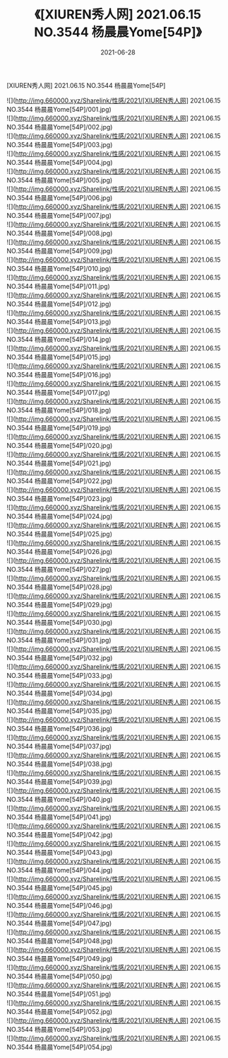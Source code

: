﻿---
layout: post
title:  《[XIUREN秀人网] 2021.06.15 NO.3544 杨晨晨Yome[54P]》
date:   2021-06-28
img: http://img.660000.xyz/Sharelink/性感/2021/[XIUREN秀人网] 2021.06.15 NO.3544 杨晨晨Yome[54P]/000.jpg
categories: [美女, 清纯, 唯美]
---

[XIUREN秀人网] 2021.06.15 NO.3544 杨晨晨Yome[54P]

  ![](http://img.660000.xyz/Sharelink/性感/2021/[XIUREN秀人网] 2021.06.15 NO.3544 杨晨晨Yome[54P]/001.jpg) <br> ![](http://img.660000.xyz/Sharelink/性感/2021/[XIUREN秀人网] 2021.06.15 NO.3544 杨晨晨Yome[54P]/002.jpg) <br> ![](http://img.660000.xyz/Sharelink/性感/2021/[XIUREN秀人网] 2021.06.15 NO.3544 杨晨晨Yome[54P]/003.jpg) <br> ![](http://img.660000.xyz/Sharelink/性感/2021/[XIUREN秀人网] 2021.06.15 NO.3544 杨晨晨Yome[54P]/004.jpg) <br> ![](http://img.660000.xyz/Sharelink/性感/2021/[XIUREN秀人网] 2021.06.15 NO.3544 杨晨晨Yome[54P]/005.jpg) <br> ![](http://img.660000.xyz/Sharelink/性感/2021/[XIUREN秀人网] 2021.06.15 NO.3544 杨晨晨Yome[54P]/006.jpg) <br> ![](http://img.660000.xyz/Sharelink/性感/2021/[XIUREN秀人网] 2021.06.15 NO.3544 杨晨晨Yome[54P]/007.jpg) <br> ![](http://img.660000.xyz/Sharelink/性感/2021/[XIUREN秀人网] 2021.06.15 NO.3544 杨晨晨Yome[54P]/008.jpg) <br> ![](http://img.660000.xyz/Sharelink/性感/2021/[XIUREN秀人网] 2021.06.15 NO.3544 杨晨晨Yome[54P]/009.jpg) <br> ![](http://img.660000.xyz/Sharelink/性感/2021/[XIUREN秀人网] 2021.06.15 NO.3544 杨晨晨Yome[54P]/010.jpg) <br> ![](http://img.660000.xyz/Sharelink/性感/2021/[XIUREN秀人网] 2021.06.15 NO.3544 杨晨晨Yome[54P]/011.jpg) <br> ![](http://img.660000.xyz/Sharelink/性感/2021/[XIUREN秀人网] 2021.06.15 NO.3544 杨晨晨Yome[54P]/012.jpg) <br> ![](http://img.660000.xyz/Sharelink/性感/2021/[XIUREN秀人网] 2021.06.15 NO.3544 杨晨晨Yome[54P]/013.jpg) <br> ![](http://img.660000.xyz/Sharelink/性感/2021/[XIUREN秀人网] 2021.06.15 NO.3544 杨晨晨Yome[54P]/014.jpg) <br> ![](http://img.660000.xyz/Sharelink/性感/2021/[XIUREN秀人网] 2021.06.15 NO.3544 杨晨晨Yome[54P]/015.jpg) <br> ![](http://img.660000.xyz/Sharelink/性感/2021/[XIUREN秀人网] 2021.06.15 NO.3544 杨晨晨Yome[54P]/016.jpg) <br> ![](http://img.660000.xyz/Sharelink/性感/2021/[XIUREN秀人网] 2021.06.15 NO.3544 杨晨晨Yome[54P]/017.jpg) <br> ![](http://img.660000.xyz/Sharelink/性感/2021/[XIUREN秀人网] 2021.06.15 NO.3544 杨晨晨Yome[54P]/018.jpg) <br> ![](http://img.660000.xyz/Sharelink/性感/2021/[XIUREN秀人网] 2021.06.15 NO.3544 杨晨晨Yome[54P]/019.jpg) <br> ![](http://img.660000.xyz/Sharelink/性感/2021/[XIUREN秀人网] 2021.06.15 NO.3544 杨晨晨Yome[54P]/020.jpg) <br> ![](http://img.660000.xyz/Sharelink/性感/2021/[XIUREN秀人网] 2021.06.15 NO.3544 杨晨晨Yome[54P]/021.jpg) <br> ![](http://img.660000.xyz/Sharelink/性感/2021/[XIUREN秀人网] 2021.06.15 NO.3544 杨晨晨Yome[54P]/022.jpg) <br> ![](http://img.660000.xyz/Sharelink/性感/2021/[XIUREN秀人网] 2021.06.15 NO.3544 杨晨晨Yome[54P]/023.jpg) <br> ![](http://img.660000.xyz/Sharelink/性感/2021/[XIUREN秀人网] 2021.06.15 NO.3544 杨晨晨Yome[54P]/024.jpg) <br> ![](http://img.660000.xyz/Sharelink/性感/2021/[XIUREN秀人网] 2021.06.15 NO.3544 杨晨晨Yome[54P]/025.jpg) <br> ![](http://img.660000.xyz/Sharelink/性感/2021/[XIUREN秀人网] 2021.06.15 NO.3544 杨晨晨Yome[54P]/026.jpg) <br> ![](http://img.660000.xyz/Sharelink/性感/2021/[XIUREN秀人网] 2021.06.15 NO.3544 杨晨晨Yome[54P]/027.jpg) <br> ![](http://img.660000.xyz/Sharelink/性感/2021/[XIUREN秀人网] 2021.06.15 NO.3544 杨晨晨Yome[54P]/028.jpg) <br> ![](http://img.660000.xyz/Sharelink/性感/2021/[XIUREN秀人网] 2021.06.15 NO.3544 杨晨晨Yome[54P]/029.jpg) <br> ![](http://img.660000.xyz/Sharelink/性感/2021/[XIUREN秀人网] 2021.06.15 NO.3544 杨晨晨Yome[54P]/030.jpg) <br> ![](http://img.660000.xyz/Sharelink/性感/2021/[XIUREN秀人网] 2021.06.15 NO.3544 杨晨晨Yome[54P]/031.jpg) <br> ![](http://img.660000.xyz/Sharelink/性感/2021/[XIUREN秀人网] 2021.06.15 NO.3544 杨晨晨Yome[54P]/032.jpg) <br> ![](http://img.660000.xyz/Sharelink/性感/2021/[XIUREN秀人网] 2021.06.15 NO.3544 杨晨晨Yome[54P]/033.jpg) <br> ![](http://img.660000.xyz/Sharelink/性感/2021/[XIUREN秀人网] 2021.06.15 NO.3544 杨晨晨Yome[54P]/034.jpg) <br> ![](http://img.660000.xyz/Sharelink/性感/2021/[XIUREN秀人网] 2021.06.15 NO.3544 杨晨晨Yome[54P]/035.jpg) <br> ![](http://img.660000.xyz/Sharelink/性感/2021/[XIUREN秀人网] 2021.06.15 NO.3544 杨晨晨Yome[54P]/036.jpg) <br> ![](http://img.660000.xyz/Sharelink/性感/2021/[XIUREN秀人网] 2021.06.15 NO.3544 杨晨晨Yome[54P]/037.jpg) <br> ![](http://img.660000.xyz/Sharelink/性感/2021/[XIUREN秀人网] 2021.06.15 NO.3544 杨晨晨Yome[54P]/038.jpg) <br> ![](http://img.660000.xyz/Sharelink/性感/2021/[XIUREN秀人网] 2021.06.15 NO.3544 杨晨晨Yome[54P]/039.jpg) <br> ![](http://img.660000.xyz/Sharelink/性感/2021/[XIUREN秀人网] 2021.06.15 NO.3544 杨晨晨Yome[54P]/040.jpg) <br> ![](http://img.660000.xyz/Sharelink/性感/2021/[XIUREN秀人网] 2021.06.15 NO.3544 杨晨晨Yome[54P]/041.jpg) <br> ![](http://img.660000.xyz/Sharelink/性感/2021/[XIUREN秀人网] 2021.06.15 NO.3544 杨晨晨Yome[54P]/042.jpg) <br> ![](http://img.660000.xyz/Sharelink/性感/2021/[XIUREN秀人网] 2021.06.15 NO.3544 杨晨晨Yome[54P]/043.jpg) <br> ![](http://img.660000.xyz/Sharelink/性感/2021/[XIUREN秀人网] 2021.06.15 NO.3544 杨晨晨Yome[54P]/044.jpg) <br> ![](http://img.660000.xyz/Sharelink/性感/2021/[XIUREN秀人网] 2021.06.15 NO.3544 杨晨晨Yome[54P]/045.jpg) <br> ![](http://img.660000.xyz/Sharelink/性感/2021/[XIUREN秀人网] 2021.06.15 NO.3544 杨晨晨Yome[54P]/046.jpg) <br> ![](http://img.660000.xyz/Sharelink/性感/2021/[XIUREN秀人网] 2021.06.15 NO.3544 杨晨晨Yome[54P]/047.jpg) <br> ![](http://img.660000.xyz/Sharelink/性感/2021/[XIUREN秀人网] 2021.06.15 NO.3544 杨晨晨Yome[54P]/048.jpg) <br> ![](http://img.660000.xyz/Sharelink/性感/2021/[XIUREN秀人网] 2021.06.15 NO.3544 杨晨晨Yome[54P]/049.jpg) <br> ![](http://img.660000.xyz/Sharelink/性感/2021/[XIUREN秀人网] 2021.06.15 NO.3544 杨晨晨Yome[54P]/050.jpg) <br> ![](http://img.660000.xyz/Sharelink/性感/2021/[XIUREN秀人网] 2021.06.15 NO.3544 杨晨晨Yome[54P]/051.jpg) <br> ![](http://img.660000.xyz/Sharelink/性感/2021/[XIUREN秀人网] 2021.06.15 NO.3544 杨晨晨Yome[54P]/052.jpg) <br> ![](http://img.660000.xyz/Sharelink/性感/2021/[XIUREN秀人网] 2021.06.15 NO.3544 杨晨晨Yome[54P]/053.jpg) <br> ![](http://img.660000.xyz/Sharelink/性感/2021/[XIUREN秀人网] 2021.06.15 NO.3544 杨晨晨Yome[54P]/054.jpg) <br>